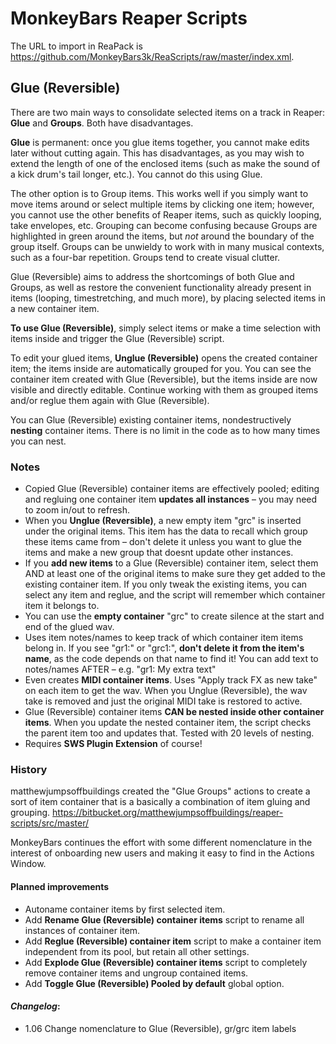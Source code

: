 # MonkeyBars Reaper Scripts

The URL to import in ReaPack is https://github.com/MonkeyBars3k/ReaScripts/raw/master/index.xml.


## Glue (Reversible)

There are two main ways to consolidate selected items on a track in Reaper: **Glue** and **Groups**. Both have disadvantages. 

**Glue** is permanent: once you glue items together, you cannot make edits later without cutting again. This has disadvantages, as you may wish to extend the length of one of the enclosed items (such as make the sound of a kick drum's tail longer, etc.). You cannot do this using Glue.

The other option is to Group items. This works well if you simply want to  move items around or select multiple items by clicking one item; however, you cannot use the other benefits of Reaper items, such as quickly looping, take envelopes, etc. Grouping can become confusing because Groups are highlighted in green around the items, but *not* around the boundary of the group itself. Groups can be unwieldy to work with in many musical contexts, such as a four-bar repetition. Groups tend to create visual clutter.

Glue (Reversible) aims to address the shortcomings of both Glue and Groups, as well as restore the convenient functionality already present in items (looping, timestretching, and much more), by placing selected items in a new container item. 

**To use Glue (Reversible)**, simply select items or make a time selection with items inside and trigger the Glue (Reversible) script.

To edit your glued items, **Unglue (Reversible)** opens the created container item; the items inside are automatically grouped for you. You can see the container item created with Glue (Reversible), but the items inside are now visible and directly editable. Continue working with them as grouped items and/or reglue them again with Glue (Reversible). 

You can  Glue (Reversible) existing container items, nondestructively **nesting** container items. There is no limit in the code as to how many times you can nest.

### Notes
- Copied Glue (Reversible) container items are effectively pooled; editing and regluing one container item **updates all instances** – you may need to zoom in/out to refresh.
- When you **Unglue (Reversible)**, a new empty item "grc" is inserted under the original items. This item has the data to recall which group these items came from – don't delete it unless you want to glue the items and make a new group that doesnt update other instances.
- If you **add new items** to a Glue (Reversible) container item, select them AND at least one of the original items to make sure they get added to the existing container item. If you only tweak the existing items, you can select any item and reglue, and the script will remember which container item it belongs to.
- You can use the **empty container** "grc" to create silence at the start and end of the glued wav.
- Uses item notes/names to keep track of which container item items belong in. If you see "gr1:" or "grc1:", **don't delete it from the item's name**, as the code depends on that name to find it! You can add text to notes/names AFTER – e.g. "gr1: My extra text"
- Even creates **MIDI container items**. Uses "Apply track FX as new take" on each item to get the wav. When you Unglue (Reversible), the wav take is removed and just the original MIDI take is restored to active.
- Glue (Reversible) container items **CAN be nested inside other container items**. When you update the nested container item, the script checks the parent item too and updates that. Tested with 20 levels of nesting.
- Requires **SWS Plugin Extension** of course!

### History

matthewjumpsoffbuildings created the "Glue Groups" actions to create a sort of item container that is a basically a combination of item gluing and grouping. https://bitbucket.org/matthewjumpsoffbuildings/reaper-scripts/src/master/

MonkeyBars continues the effort with some different nomenclature in the interest of onboarding new users and making it easy to find in the Actions Window.


#### Planned improvements
- Autoname container items by first selected item.
- Add **Rename Glue (Reversible) container items** script to rename all instances of container item.
- Add **Reglue (Reversible) container item** script to make a container item independent from its pool, but retain all other settings.
- Add **Explode Glue (Reversible) container items** script to completely remove container items and ungroup contained items.
- Add **Toggle Glue (Reversible) Pooled by default** global option.

#### *Changelog*:
- 1.06 Change nomenclature to Glue (Reversible), gr/grc item labels
